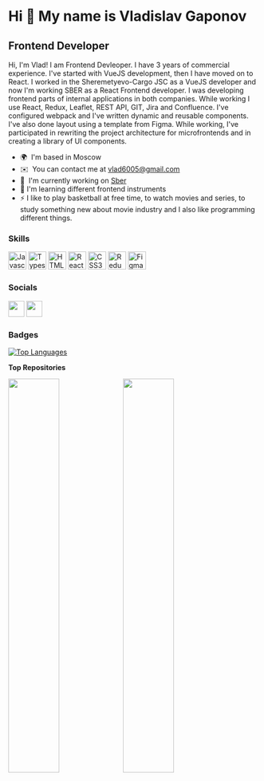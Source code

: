 Hi 👋 My name is Vladislav Gaponov
==================================

Frontend Developer
------------------

Hi, I'm Vlad! I am Frontend Devleoper.
I have 3 years of commercial experience. I've started with VueJS development, then I have moved on to React.
I worked in the Sheremetyevo-Cargo JSC as a VueJS developer and now I'm working SBER as a React Frontend developer. I was developing frontend parts of internal applications in both companies. While working I use React, Redux, Leaflet, REST API, GIT, Jira and Confluence. I've configured webpack and I've written dynamic and reusable components. I've also done layout using a template from Figma. While working, I've participated in rewriting the project architecture for microfrontends and in creating a library of UI components.

* 🌍  I'm based in Moscow
* ✉️  You can contact me at [vlad6005@gmail.com](mailto:vlad6005@gmail.com)
* 🚀  I'm currently working on [Sber](http://www.sber.ru)
* 🧠  I'm learning different frontend instruments
* ⚡  I like to play basketball at free time, to watch movies and series, to study something new about movie industry and I also like programming different things.

### Skills

<p align="left">
<a href="https://developer.mozilla.org/en-US/docs/Web/JavaScript" target="_blank" rel="noreferrer"><img src="https://raw.githubusercontent.com/danielcranney/readme-generator/main/public/icons/skills/javascript-colored.svg" width="36" height="36" alt="Javascript" /></a>
<a href="https://www.typescriptlang.org/" target="_blank" rel="noreferrer"><img src="https://raw.githubusercontent.com/danielcranney/readme-generator/main/public/icons/skills/typescript-colored.svg" width="36" height="36" alt="Typescript" /></a>
<a href="https://developer.mozilla.org/en-US/docs/Glossary/HTML5" target="_blank" rel="noreferrer"><img src="https://raw.githubusercontent.com/danielcranney/readme-generator/main/public/icons/skills/html5-colored.svg" width="36" height="36" alt="HTML5" /></a>
<a href="https://reactjs.org/" target="_blank" rel="noreferrer"><img src="https://raw.githubusercontent.com/danielcranney/readme-generator/main/public/icons/skills/react-colored.svg" width="36" height="36" alt="React" /></a>
<a href="https://www.w3.org/TR/CSS/#css" target="_blank" rel="noreferrer"><img src="https://raw.githubusercontent.com/danielcranney/readme-generator/main/public/icons/skills/css3-colored.svg" width="36" height="36" alt="CSS3" /></a>
<a href="https://redux.js.org/" target="_blank" rel="noreferrer"><img src="https://raw.githubusercontent.com/danielcranney/readme-generator/main/public/icons/skills/redux-colored.svg" width="36" height="36" alt="Redux" /></a>
<a href="https://www.figma.com/" target="_blank" rel="noreferrer"><img src="https://raw.githubusercontent.com/danielcranney/readme-generator/main/public/icons/skills/figma-colored.svg" width="36" height="36" alt="Figma" /></a>
</p>


### Socials

<p align="left"> <a href="https://www.github.com/prorokky" target="_blank" rel="noreferrer"><img src="https://raw.githubusercontent.com/danielcranney/readme-generator/main/public/icons/socials/github.svg" width="32" height="32" /></a> <a href="https://www.linkedin.com/in/vladislav-gaponov-62344320b" target="_blank" rel="noreferrer"><img src="https://raw.githubusercontent.com/danielcranney/readme-generator/main/public/icons/socials/linkedin.svg" width="32" height="32" /></a></p>

### Badges

<a href="https://github.com/prorokky" align="left"><img src="https://github-readme-stats.vercel.app/api/top-langs/?username=prorokky&langs_count=10&title_color=0891b2&text_color=ffffff&icon_color=0891b2&bg_color=1c1917&hide_border=true&locale=en&custom_title=Top%20%Languages" alt="Top Languages" /></a>

<b>Top Repositories</b>

<div width="100%" align="center"><a href="https://github.com/prorokky/webpack-eslint-config" align="left"><img align="left" width="45%" src="https://github-readme-stats.vercel.app/api/pin/?username=prorokky&repo=webpack-eslint-config&title_color=0891b2&text_color=ffffff&icon_color=0891b2&bg_color=1c1917&hide_border=true&locale=en" /></a></div>
<div width="100%" align="center"><a href="https://github.com/prorokky/kts-front-2021" align="left"><img align="left" width="45%" src="https://github-readme-stats.vercel.app/api/pin/?username=prorokky&repo=kts-front-2021&title_color=0891b2&text_color=ffffff&icon_color=0891b2&bg_color=1c1917&hide_border=true&locale=en" /></a></div><br /><br /><br /><br /><br /><br /><br />

